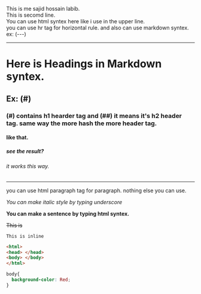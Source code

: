 <!--markdown tutoprial-->
This is me sajid hossain labib.   
This is secomd line. <br>
You can use html syntex here like i use in the upper line.  
you can use hr tag for horizontal rule. and also can use markdown syntex. ex: (---)

---

# Here is Headings in Markdown syntex.
## Ex: (#)
### (#) contains h1 hearder tag and (##) it means it's h2 header tag. same way the more hash the more header tag.

#### like that.
##### see the result?
###### it works this way.

---

<p> you can use html paragraph tag for paragraph. nothing else you can use.</p>

_You can make italic style by typing underscore_

<b> You can make a sentence by typing html syntex. </b>

~~This is~~

 ` This is inline `

  ```html
<html>
<head> </head>
<body> </body>
</html>
```

  ```css
  body{
    background-color: Red;
  }
```


